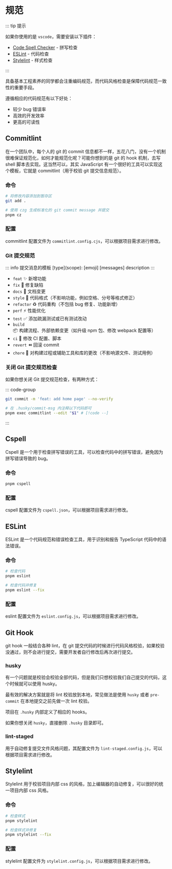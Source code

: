 # 规范

::: tip 提示

如果你使用的是 `vscode`，需要安装以下插件：

- [Code Spell Checker](https://marketplace.visualstudio.com/items?itemName=streetsidesoftware.code-spell-checker) - 拼写检查
- [ESLint](https://marketplace.visualstudio.com/items?itemName=dbaeumer.vscode-eslint) - 代码检查
- [Stylelint](https://marketplace.visualstudio.com/items?itemName=stylelint.vscode-stylelint) - 样式检查

:::

具备基本工程素养的同学都会注重编码规范，而代码风格检查是保障代码规范一致性的重要手段。

遵循相应的代码规范有以下好处：

- 较少 bug 错误率
- 高效的开发效率
- 更高的可读性

## Commitlint

在一个团队中，每个人的 git 的 commit 信息都不一样，五花八门，没有一个机制很难保证规范化，如何才能规范化呢？可能你想到的是 git 的 hook 机制，去写 shell 脚本去实现。这当然可以，其实 JavaScript 有一个很好的工具可以实现这个模板，它就是 commitlint（用于校验 git 提交信息规范）。

### 命令

```bash
# 将修改内容添加到暂存区
git add .

# 使用 czg 生成标准化的 git commit message 并提交
pnpm cz
```

### 配置

commitlint 配置文件为 `commitlint.config.cjs`，可以根据项目需求进行修改。

### Git 提交规范

::: info 提交消息的模板
\[type\](scope): [emoji] [messages] description
:::

- `feat` ✨ 新增功能
- `fix` 🐛 修复缺陷
- `docs` 📝 文档变更
- `style` 💄 代码格式（不影响功能，例如空格、分号等格式修正）
- `refactor` ♻️ 代码重构（不包括 bug 修复、功能新增）
- `perf` ⚡️ 性能优化
- `test` ✅ 添加疏漏测试或已有测试改动
- `build` 📦️ 构建流程、外部依赖变更（如升级 npm 包、修改 webpack 配置等）
- `ci` 🎡 修改 CI 配置、脚本
- `revert` ⏪️ 回滚 commit
- `chore` 🔨 对构建过程或辅助工具和库的更改（不影响源文件、测试用例）

### 关闭 Git 提交规范检查

如果你想关闭 Git 提交规范检查，有两种方式：

::: code-group

```bash [临时关闭]
git commit -m 'feat: add home page' --no-verify
```

```bash [永久关闭]
# 在 .husky/commit-msg 内注释以下代码即可
pnpm exec commitlint --edit "$1" # [!code --]
```

:::

## Cspell

Cspell 是一个用于检查拼写错误的工具，可以检查代码中的拼写错误，避免因为拼写错误导致的 bug。

### 命令

```bash
pnpm cspell
```

### 配置

cspell 配置文件为 `cspell.json`，可以根据项目需求进行修改。

## ESLint

ESLint 是一个代码规范和错误检查工具，用于识别和报告 TypeScript 代码中的语法错误。

### 命令

```bash
# 检查代码
pnpm eslint

# 检查代码并修复
pnpm eslint --fix
```

### 配置

eslint 配置文件为 `eslint.config.js`，可以根据项目需求进行修改。

## Git Hook

git hook 一般结合各种 lint，在 git 提交代码的时候进行代码风格校验，如果校验没通过，则不会进行提交，需要开发者自行修改后再次进行提交。

### husky

有一个问题就是校验会校验全部代码，但是我们只想校验我们自己提交的代码，这个时候就可以使用 husky。

最有效的解决方案就是将 lint 校验放到本地，常见做法是使用 `husky` 或者 `pre-commit` 在本地提交之前先做一次 lint 校验。

项目在 `.husky` 内部定义了相应的 hooks。

如果你想关闭 `husky`，直接删除 `.husky` 目录即可。

### lint-staged

用于自动修复提交文件风格问题，其配置文件为 `lint-staged.config.js`，可以根据项目需求进行修改。

## Stylelint

Stylelint 用于校验项目内部 css 的风格，加上编辑器的自动修复，可以很好的统一项目内部 css 风格。

### 命令

```bash
# 检查样式
pnpm stylelint

# 检查样式并修复
pnpm stylelint --fix
```

### 配置

stylelint 配置文件为 `stylelint.config.js`，可以根据项目需求进行修改。
